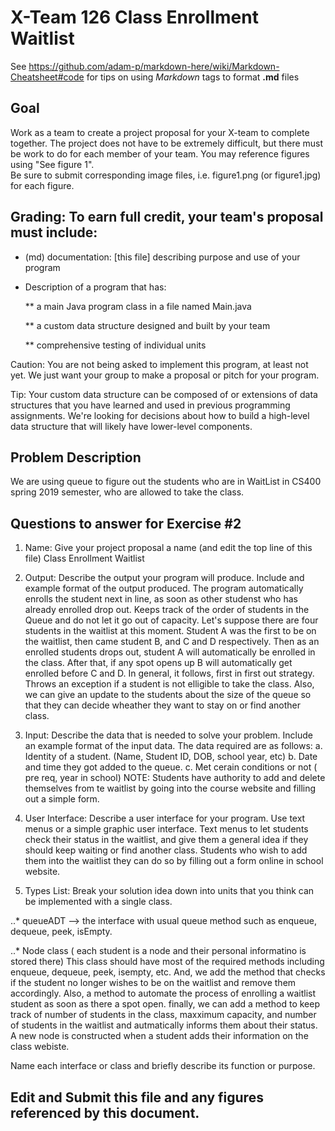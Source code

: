 # X-Team 126 Class Enrollment Waitlist 

See https://github.com/adam-p/markdown-here/wiki/Markdown-Cheatsheet#code for tips on using *Markdown* tags to format __.md__ files

## Goal

Work as a team to create a project proposal for your X-team to complete together.
The project does not have to be extremely difficult,
but there must be work to do for each member of your team.
You may reference figures using "See figure 1".  
Be sure to submit corresponding image files, i.e. figure1.png (or figure1.jpg) for each figure.

## Grading: To earn full credit, your team's proposal must include:

* (md) documentation: [this file] describing purpose and use of your program

* Description of a program that has:

  ** a main Java program class in a file named Main.java
  
  ** a custom data structure designed and built by your team
  
  ** comprehensive testing of individual units
  
 Caution: You are not being asked to implement this program, at least not yet. 
 We just want your group to make a proposal or pitch for your program.
 
 Tip: Your custom data structure can be composed of or extensions of data structures that you have learned and used in previous programming assignments.  We're looking for decisions about how to build a high-level data structure that will likely have lower-level components.

## Problem Description

We are using queue to figure out the students who are in WaitList in CS400 spring 2019 semester, who are allowed to take the class.

## Questions to answer for Exercise #2

1. Name: Give your project proposal a name (and edit the top line of this file)
 Class Enrollment Waitlist


2. Output: Describe the output your program will produce.  Include and example format of the output produced.
The program automatically enrolls the student next in line, as soon as other studenst who has already enrolled drop out. Keeps track of the order of students in the Queue and do not let it go out of capacity. 
Let's suppose there are four students in the waitlist at this moment. Student A was the  first to be on the waitlist, then came student B, and C and D respectively. Then as an enrolled students drops out, student A will automatically be enrolled in the class. After that, if any spot opens up B will automatically get enrolled before C and D. In general, it follows, first in first out strategy. Throws an exception if a student is not elligible to take the class. Also, we can give an update to the students about the size of the queue so that they can decide wheather they want to stay on or find another class. 


3. Input: Describe the data that is needed to solve your problem. Include an example format of the input data.
The data required are as follows:
a. Identity of a student. (Name, Student ID, DOB, school year, etc)
b. Date and time they got added to the queue. 
c. Met cerain conditions or not ( pre req, year in school)
NOTE: Students have authority to add and delete themselves from te waitlist by going into the course website and filling out a simple form.

4. User Interface: Describe a user interface for your program.  Use text menus or a simple graphic user interface.
Text menus to let students check their status in the waitlist, and give them a general idea if they should keep waiting or find another class. Students who wish to add them into the waitlist they can do so by filling out a form online in school website. 


5. Types List: Break your solution idea down into units that you think can be implemented with a single class.

..* queueADT --> the interface with usual queue method such as enqueue, dequeue, peek, isEmpty. 

..* Node class ( each student is a node and their personal informatino is stored there)
 This class should have most of the required methods including enqueue, dequeue, peek, isempty, etc. And, we add the method that checks if the student no longer wishes to be on the waitlist and remove them accordingly. Also, a method to automate the process of enrolling a waitlist student as soon as there a spot open. finally, we can add a method to keep track of number of students in the class, maxximum capacity, and number of students in the waitlist and autmatically informs them about their status.  A new node is constructed when a student adds their information on the class webiste.
 

Name each interface or class and briefly describe its function or purpose.



## Edit and Submit this file and any figures referenced by this document.


